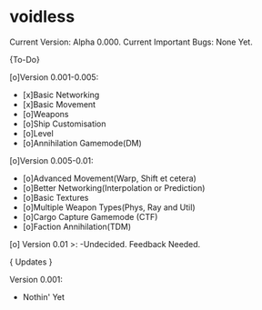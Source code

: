 voidless
========
Current Version: Alpha 0.000.
Current Important Bugs: None Yet.

{To-Do}

[o]Version 0.001-0.005:
  - [x]Basic Networking
  - [x]Basic Movement
  - [o]Weapons
  - [o]Ship Customisation
  - [o]Level
  - [o]Annihilation Gamemode(DM)

[o]Version 0.005-0.01:
  - [o]Advanced Movement(Warp, Shift et cetera)
  - [o]Better Networking(Interpolation or Prediction)
  - [o]Basic Textures
  - [o]Multiple Weapon Types(Phys, Ray and Util)
  - [o]Cargo Capture Gamemode (CTF)
  - [o]Faction Annihilation(TDM)

[o] Version 0.01 >:
  -Undecided. Feedback Needed.

{ Updates }

Version 0.001:
  - Nothin' Yet
